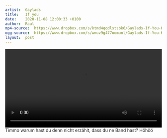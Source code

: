 ```yaml
---
artist:  Gaylads
title:   If you
date:    2020-11-08 12:00:33 +0100
author:  Raul
mp4-source:  https://www.dropbox.com/s/ktmd4qqdlstsbk6/Gaylads-If-You-Knew-Studio-1-UK.mp4?dl=1
ogg-source:  https://www.dropbox.com/s/wmuv9g477oomunl/Gaylads-If-You-Knew-Studio-1-UK.ogg?dl=1
layout:  post
---
```

<style>
video {
  max-width: 100%;
  height: auto;
}
</style>

<div class="video">
    <video width="1000" controls>
    <source src="{{ page.mp4-source }}" type="video/mp4">
    <source src="{{ page.ogg-source }}" type="video/ogg">
    Your browser does not support HTML5 video.
    </video>
</div>

<div class="post-content-message"> 
Timmo warum hast du denn nicht erzählt, dass du ne Band hast? Höhöö
</div>

